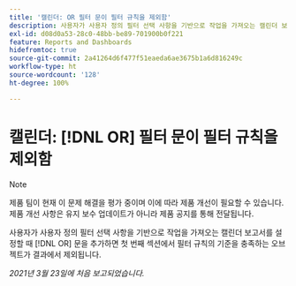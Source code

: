 ```yaml
---
title: '캘린더: OR 필터 문이 필터 규칙을 제외함'
description: 사용자가 사용자 정의 필터 선택 사항을 기반으로 작업을 가져오는 캘린더 보고서를 설정할 때 OR 문을 추가하면 첫 번째 섹션에서 필터 규칙의 기준을 충족하는 오브젝트가 결과에서 제외됩니다.
exl-id: d08d0a53-28c0-48bb-be89-701900b0f221
feature: Reports and Dashboards
hidefromtoc: true
source-git-commit: 2a41264d6f477f51eaeda6ae3675b1a6d816249c
workflow-type: ht
source-wordcount: '128'
ht-degree: 100%

---
```


# 캘린더: [!DNL OR] 필터 문이 필터 규칙을 제외함

>[!NOTE]
>
>제품 팀이 현재 이 문제 해결을 평가 중이며 이에 따라 제품 개선이 필요할 수 있습니다. 제품 개선 사항은 유지 보수 업데이트가 아니라 제품 공지를 통해 전달됩니다.

사용자가 사용자 정의 필터 선택 사항을 기반으로 작업을 가져오는 캘린더 보고서를 설정할 때 [!DNL OR] 문을 추가하면 첫 번째 섹션에서 필터 규칙의 기준을 충족하는 오브젝트가 결과에서 제외됩니다.

_2021년 3월 23일에 처음 보고되었습니다._
